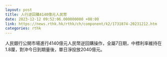 ```yaml
---
layout: post
title: 人行逆回購4140億元人民幣
date: 2023-12-12 09:52:06.000000000 +08:00
link: https://news.rthk.hk/rthk/ch/component/k2/1731874-20231212.htm
categories: rthk
---
```


人民銀行公開市場進行4140億元人民幣逆回購操作，全屬7日期，中標利率維持在1.8厘，對沖今日到期量後，單日淨投放2040億元。
